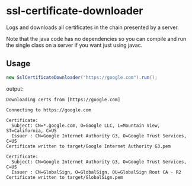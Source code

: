 # ssl-certificate-downloader
Logs and downloads all certificates in the chain presented by a server.

Note that the java code has no dependencies so you can compile and run the single class on a server if you want just using javac.

## Usage
```java
new SslCertificateDownloader("https://google.com").run();
```

output:
```
Downloading certs from [https://google.com]

Connecting to https://google.com

Certificate: 
  Subject: CN=*.google.com, O=Google LLC, L=Mountain View, ST=California, C=US
  Issuer : CN=Google Internet Authority G3, O=Google Trust Services, C=US
Certificate written to target/Google Internet Authority G3.pem

Certificate: 
  Subject: CN=Google Internet Authority G3, O=Google Trust Services, C=US
  Issuer : CN=GlobalSign, O=GlobalSign, OU=GlobalSign Root CA - R2
Certificate written to target/GlobalSign.pem
```


